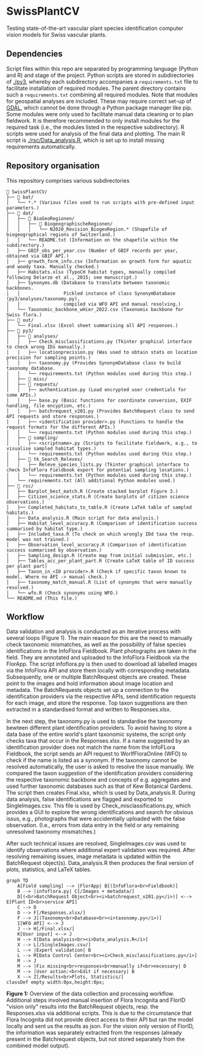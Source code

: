 # SwissPlantCV
Testing state-of-the-art vascular plant species identification computer vision models for Swiss vascular plants.

## Dependencies
Script files within this repo are separated by programming language (Python and R) and stage of the project.
Python scripts are stored in subdirectories of [./py3](https://github.com/ManuelPopp/SwissPlantCV/tree/main/py3), whereby each subdirectory accompanies a `requirements.txt` file to facilitate installation of required modules. The parent directory contains such a `requirements.txt` combining all required modules. Note that modules for geospatial analyses are included. These may require correct set-up of [GDAL](https://gdal.org/en/stable/), which cannot be done through a Python package manager like pip. Some modules were only used to facilitate manual data cleaning or to plan fieldwork. It is therefore recommended to only install modules for the required task (i.e., the modules listed in the respective subdirectory).
R scripts were used for analysis of the final data and plotting. The main R script is [./rsc/Data_analysis.R](https://github.com/ManuelPopp/SwissPlantCV/blob/main/rsc/Data_analysis.R), which is set up to install missing requirements automatically.

## Repository organisation
This repository comprises various subdirectories
```
📂 SwissPlantCV/
├── 📂 bat/
│   └── *.* (Various files used to run scripts with pre-defined input parameters.)
├── 📂 dat/
│   ├── 📂 BioGeoRegionen/
│   │   ├── 📂 BiogeographischeRegionen/
│   │   │   └── N2020_Revision_BiogeoRegion.* (Shapefile of biogeographical regions of Switzerland.)
│   │   └── README.txt (Information on the shapefile within the subdirectory.)
│   ├── GBIF_obs_per_year.csv (Number of GBIF records per year, obtained via GBIF API.)
│   ├── growth_form_info.csv (Information on growth form for aquatic and woody taxa. Manually checked.)
│   ├── Habitats.xlsx (TypoCH habitat types, manually compiled following Delarze et al., 2015; see manuscript.)
│   ├── Synonyms.db (Database to translate between taxonomic backbones.
│   │                Pickled instance of class SynonymDatabase (py3/analyses/taxonomy.py),
│   │                compiled via WFO API and manual resolving.)
│   └── Taxonomic_backbone_wHier_2022.csv (Taxonomix backbone for Swiss flora.)
├── 📂 out/
│   └── Final.xlsx (Excel sheet summarising all API responses.)
├── 📂 py3/
│   ├── 📂 analyses/
│   │   ├── Check_misclassifications.py (Tkinter graphical interface to check wrong IDs manually.)
│   │   ├── locationprecision.py (Was used to obtain stats on location precision for sampling points.)
│   │   ├── taxonomy.py (Provides SynonymDatabase class to build taxonomy database.
│   │   └── requirements.txt (Python modules used during this step.)
│   ├── 📂 misc/
│   ├── 📂 requests/
│   │   ├── authentication.py (Load encrypted user credentials for some APIs.)
│   │   ├── base.py (Basic functions for coordinate conversion, EXIF handling, file encyption, etc.)
│   │   ├── batchrequest_v201.py (Provides BatchRequest class to send API requests and store responses.)
│   │   ├── <identification provider>.py (Functions to handle the request formats for the different APIs.)
│   │   └── requirements.txt (Python modules used during this step.)
│   ├── 📂 sampling/
│   │   ├── <scriptname>.py (Scripts to facilitate fieldwork, e.g., to visualise sampled habitat types.)
│   │   └── requirements.txt (Python modules used during this step.)
│   ├── 📂 tk_Search_Releves/
│   │   ├── Releve_species_lists.py (Tkinter graphical interface to check InfoFlora Fieldbook export for potential sampling locations.)
│   │   └── requirements.txt (Python modules used during this step.)
│   └── requirements.txt (All additional Python modules used.)
├── 📂 rsc/
│   ├── Barplot_best_match.R (Create stacked barplot Figure 3.)
│   ├── Citizen_science_stats.R (Create barplots of citizen science observations.)
│   ├── Completed_habitats_to_table.R (Create LaTeX table of sampled habitats.)
│   ├── Data_analysis.R (Main script for data analysis.)
│   ├── Habitat_level_accuracy.R (Comparison of identification success summarised by habitat type.)
│   ├── Included_taxa.R (To check on which wrongly IDd taxa the resp. model was not trained.)
│   ├── Observation_level_accuracy.R (Comparison of identification success summarised by observation.)
│   ├── Sampling_design.R (Create map from initial submission, etc.)
│   ├── Tables_acc_per_plant_part.R (Create LaTeX table of ID success per plant part)
│   ├── Taxon_in_<ID provider>.R (Check if specific taxon known to model. Where no API -> manual check.)
│   ├── taxonomy_match_manual.R (List of synonyms that were manually resolved.)
│   └── wfo.R (Check synonyms using WFO.)
└── README.md (This file.)

```

## Workflow
Data validation and analysis is conducted as an iterative process with several loops (Figure 1). The main reason for this are the need to manually check taxonomic mismatches, as well as the possibility of false species identifications in the InfoFlora Fieldbook.
Plant photographs are taken in the field. They are annotated and uploaded to the InfoFlora Fieldbook via the FlorApp. The script infoflora.py is then used to download all labelled images via the InfoFlora API and store them locally with corresponding metadata. Subsequently, one or multiple BatchRequest objects are created. These point to the images and hold information about image location and metadata. The BatchRequests objects set up a connection to the identification providers via the respective APIs, send identification requests for each image, and store the response. Top taxon suggestions are then extracted in a standardised format and written to Responses.xlsx.

In the next step, the taxonomy.py is used to standardise the taxonomy bewteen different plant identification providers. To avoid having to store a data base of the entire world's plant taxonomic systems, the script only checks taxa that occur in the Responses.xlsx. If a name suggested by an identification provider does not match the name from the InfoFLora Fieldbook, the script sends an API request to WorlfFloraOnline (WFO) to check if the name is listed as a synonym. If the taxonomy cannot be resolved automatically, the user is asked to resolve the issue manually. We compared the taxon suggestion of the identification providers considering the respective taxonomic backbone and concepts of e.g. aggregates and used further taxonomic databases such as that of Kew Botanical Gardens. The script then creates Final.xlsx, which is used by Data_analysis.R. During data analysis, false identifications are flagged and exported to SingleImages.csv. This file is used by Check_misclassifications.py, which provides a GUI to explore the wrong identifications and search for obvious issus, e.g., photographs that were accidentially uploaded with the false observation. (I.e., errors from data entry in the field or any remaining unresolved taxonomy mismatches.)

After such technical issues are resolved, SingleImages.csv was used to identify observations where additional expert validation was required. After resolving remaining issues, image metadata is updated within the BatchRequest object(s). Data_analysis.R then produces the final version of plots, statistics, and LaTeX tables.

```mermaid
graph TD
    A[Field sampling] --> |FlorApp| B[(InfoFlora<br>Fieldbook)]
    B --> |infoflora.py| C[/Images + metadata/]
    D[(<br>BatchRequest Object<br><i>batchrequest_v201.py</i>)] <--> E[Plant ID<br>service API]
    C --> D
    D --> F[/Responses.xlsx/]
    F --> J[(Taxonomy<br>Database<br><i>taxonomy.py</i>)]
    I[WFO API] <--> J
    J --> H[/Final.xlsx/]
    K[User input] <--> J
    H --> X[Data analysis<br><i>Data_analysis.R</i>]
    X --> L[/SingleImages.csv/]
    L --> |Expert validation| B
    L --> M[Data Control Center<br><i>Check_misclassifications.py</i>]
    M --> J
    M --> |Fix missing<br>responses<br>manually if<br>necessary| D
    M --> |User action:<br>Edit if necessary| B
    X --> Z[/Results<br>Plots, Statistics/]
classDef empty width:0px,height:0px;
```
**Figure 1:** Overview of the data collection and processing workflow. Additional steps involved manual insertion of Flora Incognita and FlorID "vision only" results into the BatchRequest objects, resp. the Responses.xlsx via additional scripts. This is due to the circumstance that Flora Incognita did not provide direct access to their API but ran the model locally and sent us the results as json. For the vision only version of FlorID, the information was separately extracted from the responses (already present in the Batchrequest objects, but not stored separately from the combined model output).
